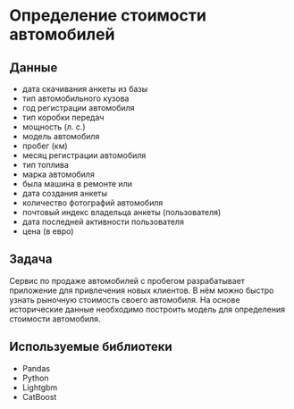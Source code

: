 # Определение стоимости автомобилей
## Данные
- дата скачивания анкеты из базы 
- тип автомобильного кузова 
- год регистрации автомобиля
- тип коробки передач 
- мощность (л. с.) 
- модель автомобиля
- пробег (км) 
- месяц регистрации автомобиля 
- тип топлива 
- марка автомобиля 
- была машина в ремонте или 
- дата создания анкеты
- количество фотографий автомобиля
- почтовый индекс владельца анкеты (пользователя)
- дата последней активности пользователя
- цена (в евро)

## Задача
Сервис по продаже автомобилей с пробегом разрабатывает приложение для привлечения новых клиентов. В нём можно быстро узнать рыночную стоимость своего автомобиля. На основе исторические данные необходимо построить модель для определения стоимости автомобиля.

## Используемые библиотеки
- Pandas
- Python
- Lightgbm
- CatBoost
